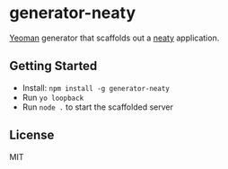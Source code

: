 # generator-neaty

[Yeoman](http://yeoman.io) generator that scaffolds out
a [neaty](https://github.com/weflex/neaty) application.

## Getting Started

- Install: `npm install -g generator-neaty`
- Run `yo loopback`
- Run `node .` to start the scaffolded server

## License

MIT
